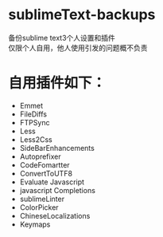 # sublimeText-backups
备份sublime text3个人设置和插件  
仅限个人自用，他人使用引发的问题概不负责
# 自用插件如下：
+ Emmet
+ FileDiffs
+ FTPSync
+ Less
+ Less2Css
+ SideBarEnhancements
+ Autoprefixer
+ CodeFomartter
+ ConvertToUTF8
+ Evaluate Javascript
+ javascript Completions
+ sublimeLinter
+ ColorPicker
+ ChineseLocalizations
+ Keymaps